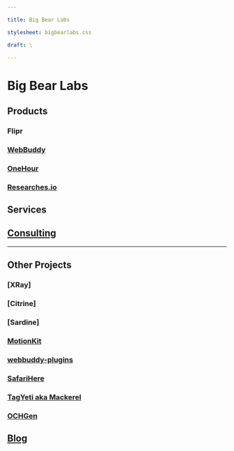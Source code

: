 ```yaml
---

title: Big Bear Labs

stylesheet: bigbearlabs.css

draft: \

---
```


# Big Bear Labs


## Products

### Flipr

### [WebBuddy](/webbuddy)

### [OneHour](/onehour)

### [Researches.io](/researches)


## Services

## [Consulting](/consulting)

---


## Other Projects

### [XRay]

### [Citrine]

### [Sardine]

### [MotionKit](http://github.com/bigbearlabs/motionkit)

### [webbuddy-plugins](http://github.com/bigbearlabs/webbuddy-plugins)

### [SafariHere](/safarihere)

### [TagYeti aka Mackerel](/tagyeti)

### [OCHGen](http://github.com/bigbearlabs/OCHGen)


## [Blog](http://blog.bigbearlabs.com)


